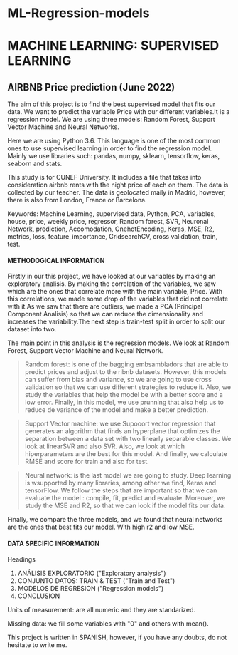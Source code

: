 # ML-Regression-models
# MACHINE LEARNING: SUPERVISED LEARNING


## AIRBNB Price prediction (June 2022)

The aim of this project is to find the best supervised model that fits our data. We want to predict the variable Price with our different variables.It is a regression model. We are using three models: Random Forest, Support Vector Machine and Neural Networks. 

Here we are using Python 3.6. This language is one of the most common ones to use supervised learning in order to find the regression model. Mainly we use libraries such: pandas, numpy, sklearn, tensorflow, keras, seaborn and stats. 

This study is for CUNEF University. It includes a file that takes into consideration airbnb rents with the night price of each on them. The data is collected by our teacher. The data is geolocated maily in Madrid, however, there is also from London, France or Barcelona.

Keywords: Machine Learning, supervised data, Python, PCA, variables, house, price, weekly price, regressor, Random forest, SVR, Neuronal Network, prediction, Accomodation, OnehotEncoding, Keras, MSE, R2, metrics, loss, feature_importance, GridsearchCV, cross validation, train, test. 

#### METHODOGICAL INFORMATION

Firstly in our this project, we have looked at our variables by making an exploratory analisis. By making the correlation of the variables, we saw which are the ones that correlate more with the main variable, Price. With this correlations, we made some drop of the variables that did not correlate with it.As we saw that there are outliers, we made a PCA (Principal Component Analisis) so that we can reduce the dimensionality and increases the variability.The next step is train-test split in order to split our dataset into two.

The main point in this analysis is the regression models. We look at Random Forest, Support Vector Machine and Neural Network.


>Random forest: is one of the bagging embsambladors that are able to predict prices and adjust to the ribnb datasets. However, this models can suffer from bias and variance, so we are going to use cross validation so that we can use different strategies to reduce it. Also, we study the variables that help the model be with a better score and a low error. Finally, in this model, we use prunning that also help us to reduce de variance of the model and make a better prediction.


>Support Vector machine: we use Supooort vector regression that generates an algorithm that finds an hyperplane that optimizes the separation between a data set with two linearly separable classes. We look at linearSVR and also SVR. Also, we look at which hiperparameters are the best for this model. And finally, we calculate RMSE and score for train and also for test.


>Neural network: is the last model we are going to study. Deep learning is wsupported by many libraries, among other we find, Keras and tensorFlow. We follow the steps that are important so that we can evaluate the model : compile, fit, predict and evaluate. Moreover, we study the MSE and R2, so that we can look if the model fits our data. 

Finally, we compare the three models, and we found that neural networks are the ones that best fits our model. With high r2 and low MSE.


#### DATA SPECIFIC INFORMATION

Headings

1. ANÁLISIS EXPLORATORIO ("Exploratory analysis")
2. CONJUNTO DATOS: TRAIN & TEST ("Train and Test")
3. MODELOS DE REGRESION ("Regression models")
4. CONCLUSION


Units of measurement: are all numeric and they are standarized.

Missing data: we fill some variables with "0" and others with mean().


This project is written in SPANISH, however, if you have any doubts, do not hesitate to write me. 
